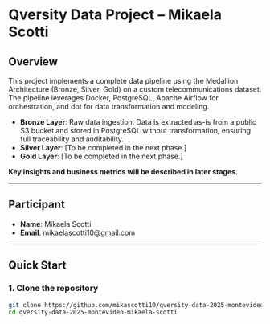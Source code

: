 # Qversity Data Project – Mikaela Scotti

## Overview

This project implements a complete data pipeline using the Medallion Architecture (Bronze, Silver, Gold) on a custom telecommunications dataset. The pipeline leverages Docker, PostgreSQL, Apache Airflow for orchestration, and dbt for data transformation and modeling.

- **Bronze Layer**: Raw data ingestion. Data is extracted as-is from a public S3 bucket and stored in PostgreSQL without transformation, ensuring full traceability and auditability.
- **Silver Layer**: [To be completed in the next phase.]
- **Gold Layer**: [To be completed in the next phase.]

**Key insights and business metrics will be described in later stages.**

---

## Participant

- **Name**: Mikaela Scotti
- **Email**: mikaelascotti10@gmail.com

---

## Quick Start

### 1. Clone the repository

```bash
git clone https://github.com/mikascotti10/qversity-data-2025-montevideo-mikaela-scotti.git
cd qversity-data-2025-montevideo-mikaela-scotti
